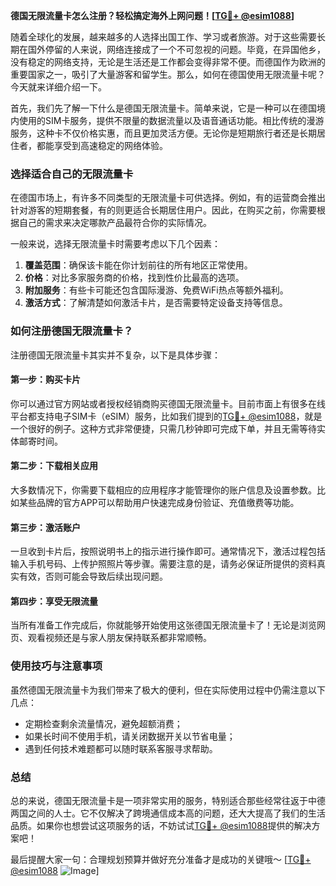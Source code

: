 **德国无限流量卡怎么注册？轻松搞定海外上网问题！[[TG💪+ @esim1088](https://t.me/s/esim1088)]**

随着全球化的发展，越来越多的人选择出国工作、学习或者旅游。对于这些需要长期在国外停留的人来说，网络连接成了一个不可忽视的问题。毕竟，在异国他乡，没有稳定的网络支持，无论是生活还是工作都会变得非常不便。而德国作为欧洲的重要国家之一，吸引了大量游客和留学生。那么，如何在德国使用无限流量卡呢？今天就来详细介绍一下。

首先，我们先了解一下什么是德国无限流量卡。简单来说，它是一种可以在德国境内使用的SIM卡服务，提供不限量的数据流量以及语音通话功能。相比传统的漫游服务，这种卡不仅价格实惠，而且更加灵活方便。无论你是短期旅行者还是长期居住者，都能享受到高速稳定的网络体验。

### **选择适合自己的无限流量卡**

在德国市场上，有许多不同类型的无限流量卡可供选择。例如，有的运营商会推出针对游客的短期套餐，有的则更适合长期居住用户。因此，在购买之前，你需要根据自己的需求来决定哪款产品最符合你的实际情况。

一般来说，选择无限流量卡时需要考虑以下几个因素：

1. **覆盖范围**：确保该卡能在你计划前往的所有地区正常使用。
2. **价格**：对比多家服务商的价格，找到性价比最高的选项。
3. **附加服务**：有些卡可能还包含国际漫游、免费WiFi热点等额外福利。
4. **激活方式**：了解清楚如何激活卡片，是否需要特定设备支持等信息。

### **如何注册德国无限流量卡？**

注册德国无限流量卡其实并不复杂，以下是具体步骤：

#### **第一步：购买卡片**
你可以通过官方网站或者授权经销商购买德国无限流量卡。目前市面上有很多在线平台都支持电子SIM卡（eSIM）服务，比如我们提到的[TG💪+ @esim1088](https://t.me/s/esim1088)，就是一个很好的例子。这种方式非常便捷，只需几秒钟即可完成下单，并且无需等待实体邮寄时间。

#### **第二步：下载相关应用**
大多数情况下，你需要下载相应的应用程序才能管理你的账户信息及设置参数。比如某些品牌的官方APP可以帮助用户快速完成身份验证、充值缴费等功能。

#### **第三步：激活账户**
一旦收到卡片后，按照说明书上的指示进行操作即可。通常情况下，激活过程包括输入手机号码、上传护照照片等步骤。需要注意的是，请务必保证所提供的资料真实有效，否则可能会导致后续出现问题。

#### **第四步：享受无限流量**
当所有准备工作完成后，你就能够开始使用这张德国无限流量卡了！无论是浏览网页、观看视频还是与家人朋友保持联系都非常顺畅。

### **使用技巧与注意事项**

虽然德国无限流量卡为我们带来了极大的便利，但在实际使用过程中仍需注意以下几点：

- 定期检查剩余流量情况，避免超额消费；
- 如果长时间不使用手机，请关闭数据开关以节省电量；
- 遇到任何技术难题都可以随时联系客服寻求帮助。

### **总结**

总的来说，德国无限流量卡是一项非常实用的服务，特别适合那些经常往返于中德两国之间的人士。它不仅解决了跨境通信成本高的问题，还大大提高了我们的生活品质。如果你也想尝试这项服务的话，不妨试试[TG💪+ @esim1088](https://t.me/s/esim1088)提供的解决方案吧！

最后提醒大家一句：合理规划预算并做好充分准备才是成功的关键哦～ [[TG💪+ @esim1088](https://t.me/s/esim1088) ![Image](https://i.postimg.cc/4NQfJmqS/Snipaste-2025-05-13-00-14-12.png)]